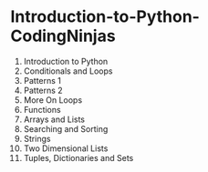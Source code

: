 # Introduction-to-Python-CodingNinjas
1. Introduction to Python
2. Conditionals and Loops
3. Patterns 1
4. Patterns 2
5. More On Loops
6. Functions
7. Arrays and Lists
8. Searching and Sorting
9. Strings
10. Two Dimensional Lists
11. Tuples, Dictionaries and Sets
    




